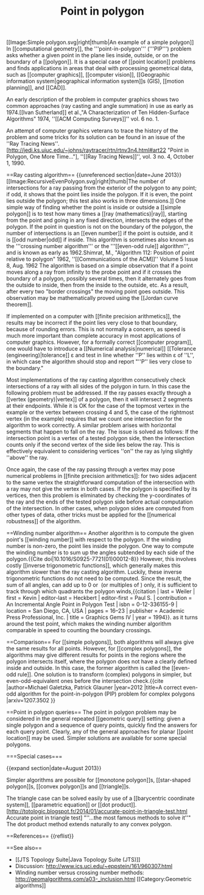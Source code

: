 ﻿---
lastrevid: 633600350
pageid: 504484
canonicalurl: http://en.wikipedia.org/wiki/Point_in_polygon
title: Point in polygon
editurl: http://en.wikipedia.org/w/index.php?title=Point_in_polygon&action=edit
length: 7963
contentmodel: wikitext
pagelanguage: en
touched: 2015-02-14T13:05:20Z
ns: 0
fullurl: http://en.wikipedia.org/wiki/Point_in_polygon
---

[[Image:Simple polygon.svg|right|thumb|An example of a simple polygon]]
In [[computational geometry]], the '''point-in-polygon''' ('''PIP''') problem asks whether a given point in the plane lies inside, outside, or on the boundary of a [[polygon]]. It is a special case of [[point location]] problems and finds applications in areas that deal with processing geometrical data, such as [[computer graphics]], [[computer vision]], [[Geographic information system|geographical information system]]s (GIS), [[motion planning]], and [[CAD]].

An early description of the problem in computer graphics shows two common approaches (ray casting and angle summation) in use as early as 1974.<ref>[[Ivan Sutherland]] et al.,"A Characterization of Ten Hidden-Surface Algorithms"  1974, ''[[ACM Computing Surveys]]'' vol. 6 no. 1.</ref>

An attempt of computer graphics veterans to trace the history of the problem and some tricks for its solution can be found in an issue of the ''Ray Tracing News''.<ref>[http://jedi.ks.uiuc.edu/~johns/raytracer/rtn/rtnv3n4.html#art22 "Point in Polygon, One More Time..."],  ''[[Ray Tracing News]]'', vol. 3 no. 4, October 1, 1990. </ref>

==Ray casting algorithm==
{{unreferenced section|date=June 2013}}
[[Image:RecursiveEvenPolygon.svg|right|thumb|The number of intersections for a ray passing from the exterior of the polygon to any point; if odd, it shows that the point lies inside the polygon. If it is even, the point lies outside the polygon; this test also works in three dimensions.]]
One simple way of finding whether the point is inside or outside a [[simple polygon]] is to test how many times a [[ray (mathematics)|ray]], starting from the point and going in any fixed direction, intersects the edges of the polygon. If the point in question is not on the boundary of the polygon, the number of intersections is an [[even number]] if the point is outside, and it is [[odd number|odd]] if inside. This algorithm is sometimes also known as the '''crossing number algorithm''' or the '''[[even-odd rule]] algorithm''', and is known as early as 1962.<ref>Shimrat, M., "Algorithm 112: Position of point relative to polygon"  1962, ''[[Communications of the ACM]]'' Volume 5 Issue 8, Aug. 1962</ref> The algorithm is based on a simple observation that if a point moves along a ray from infinity to the probe point and if it crosses the boundary of a polygon, possibly several times, then it alternately goes from the outside to inside, then from the inside to the outside, etc. As a result, after every two "border crossings" the moving point goes outside. This observation may be mathematically proved using the [[Jordan curve theorem]].

If implemented on a computer with [[finite precision arithmetics]], the results may be incorrect if the point lies very close to that boundary, because of rounding errors. This is not normally a concern, as speed is much more important than complete accuracy in most applications of computer graphics. However, for a formally correct [[computer program]], one would have to introduce a [[Numerical analysis|numerical]] [[Tolerance (engineering)|tolerance]] ε and test in line whether ''P'' lies within ε of ''L'', in which case the algorithm should stop and report "''P'' lies very close to the boundary."

Most implementations of the ray casting algorithm consecutively check intersections of a ray with all sides of the polygon in turn. In this case the following problem must be addressed. If the ray passes exactly through a [[vertex (geometry)|vertex]] of a polygon, then it will intersect 2 segments at their endpoints. While it is OK for the case of the topmost vertex in the example or the vertex between crossing 4 and 5, the case of the rightmost vertex (in the example) requires that we count one intersection for the algorithm to work correctly. A similar problem arises with horizontal segments that happen to fall on the ray. The issue is solved as follows: If the intersection point is a vertex of a tested polygon side, then the intersection counts only if the second vertex of the side lies below the ray. This is effectively equivalent to considering vertices ''on'' the ray as lying slightly ''above'' the ray.

Once again, the case of the ray passing through a vertex may pose numerical problems in [[finite precision arithmetics]]: for two sides adjacent to the same vertex the straightforward computation of the intersection with a ray may not give the vertex in both cases. If the polygon is specified by its vertices, then this problem is eliminated by checking the y-coordinates of the ray and the ends of the tested polygon side before actual computation of the intersection. In other cases, when polygon sides are computed from other types of data, other tricks must be applied for the [[numerical robustness]] of the algorithm.

==Winding number algorithm==
Another algorithm is to compute the given point's [[winding number]] with respect to the polygon. If the winding number is non-zero, the point lies inside the polygon. One way to compute the winding number is to sum up the angles subtended by each side of the polygon.<ref name="Hormann">{{Cite doi|10.1016/S0925-7721(01)00012-8}}</ref> However, this involves costly [[inverse trigonometric functions]], which generally makes this algorithm slower than the ray casting algorithm. Luckily, these inverse trigonometric functions do not need to be computed. Since the result, the sum of all angles, can add up to 0 or <math>2\pi</math> (or multiples of <math>2\pi</math>) only, it is sufficient to track through which quadrants the polygon winds,<ref>{{citation
 | last = Weiler | first = Kevin
 | editor-last = Heckbert | editor-first = Paul S.
 | contribution = An Incremental Angle Point in Polygon Test
 | isbn = 0-12-336155-9
 | location = San Diego, CA, USA
 | pages = 16–23
 | publisher = Academic Press Professional, Inc.
 | title = Graphics Gems IV
 | year = 1994}}.</ref> as it turns around the test point, which makes the winding number algorithm comparable in speed to counting the boundary crossings.

==Comparison==
For [[simple polygons]], both algorithms will always give the same results for all points. However, for [[complex polygons]], the algorithms may give different results for points in the regions where the polygon intersects itself, where the polygon does not have a clearly defined inside and outside. In this case, the former algorithm is called the [[even-odd rule]]. One solution is to transform (complex) polygons in simpler, but even-odd-equivalent ones before the intersection check.<ref>{{cite |author=Michael Galetzka, Patrick Glauner |year=2012 |title=A correct even-odd algorithm for the point-in-polygon (PIP) problem for complex polygons |arxiv=1207.3502 }} </ref>

==Point in polygon queries==
The point in polygon problem may be considered in the general repeated [[geometric query]] setting: given a single polygon and a sequence of query points, quickly find the answers for each query point. Clearly, any of the general approaches for planar [[point location]] may be used. Simpler solutions are available for some special polygons.

===Special cases===

{{expand section|date=August 2013}}

Simpler algorithms are possible for [[monotone polygon]]s, [[star-shaped polygon]]s, [[convex polygon]]s and [[triangle]]s.

The triangle case can be solved easily by use of a [[barycentric coordinate system]], [[parametric equation]] or [[dot product]].<ref>[http://totologic.blogspot.fr/2014/01/accurate-point-in-triangle-test.html Accurate point in triangle test] "''...the most famous methods to solve it''"</ref> The dot product method extends naturally to any convex polygon.

==References==
{{reflist}}

==See also==
* [[JTS Topology Suite|Java Topology Suite (JTS)]]
* Discussion: http://www.ics.uci.edu/~eppstein/161/960307.html
* Winding number versus crossing number methods: http://geomalgorithms.com/a03-_inclusion.html
[[Category:Geometric algorithms]]